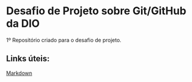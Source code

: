 # Desafio de Projeto sobre Git/GitHub da DIO
1º Repositório criado para o desafio de projeto.

## Links úteis:
[Markdown](https://docs.pipz.com/central-de-ajuda/learning-center/guia-basico-de-markdown#open)
